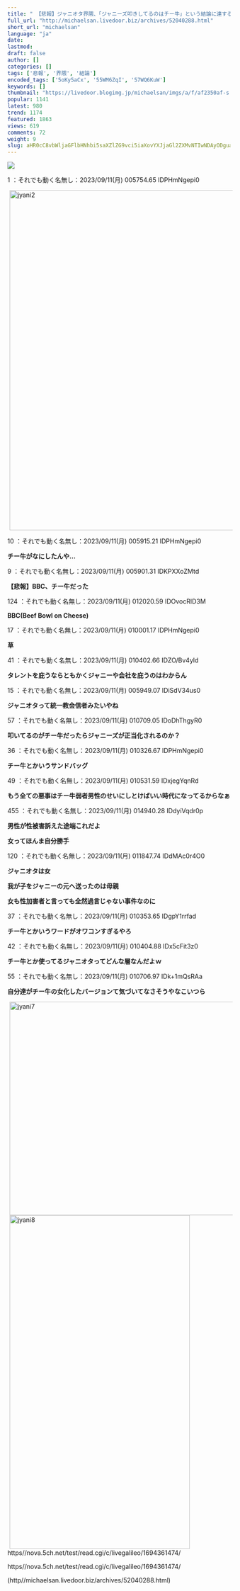 ```yaml
---
title: " 【悲報】ジャニオタ界隈、「ジャニーズ叩きしてるのはチー牛」という結論に達する"
full_url: "http://michaelsan.livedoor.biz/archives/52040288.html"
short_url: "michaelsan"
language: "ja"
date: 
lastmod: 
draft: false
author: []
categories: []
tags: ['悲報', '界隈', '結論']
encoded_tags: ['5oKy5aCx', '55WM6ZqI', '57WQ6KuW']
keywords: []
thumbnail: "https://livedoor.blogimg.jp/michaelsan/imgs/a/f/af2350af-s.jpg"
popular: 1141
latest: 980
trend: 1174
featured: 1863
views: 619
comments: 72
weight: 9
slug: aHR0cC8vbWljaGFlbHNhbi5saXZlZG9vci5iaXovYXJjaGl2ZXMvNTIwNDAyODguaHRtbA==
---
```


![](https://livedoor.blogimg.jp/michaelsan/imgs/a/f/af2350af-s.jpg)

<div><p>1 ：それでも動く名無し：2023/09/11(月) 005754.65 IDPHmNgepi0</p><img class='pict' hspace='5' alt='jyani2' border='0' height='768' width='565' src='https//livedoor.blogimg.jp/michaelsan/imgs/e/7/e771e119.jpg'><p>10 ：それでも動く名無し：2023/09/11(月) 005915.21 IDPHmNgepi0</p><b><p>チー牛がなにしたんや… </p></b><p>9 ：それでも動く名無し：2023/09/11(月) 005901.31 IDKPXXoZMtd</p><b><p>【悲報】BBC、チー牛だった </p></b><p>124 ：それでも動く名無し：2023/09/11(月) 012020.59 IDOvocRlD3M</p><b><p>BBC(Beef Bowl on Cheese) </p></b><p>17 ：それでも動く名無し：2023/09/11(月) 010001.17 IDPHmNgepi0</p><b><p>草 </p></b><p>41 ：それでも動く名無し：2023/09/11(月) 010402.66 IDZO/Bv4yld</p><b><p>タレントを庇うならともかくジャニーや会社を庇うのはわからん </p></b><p>15 ：それでも動く名無し：2023/09/11(月) 005949.07 IDiSdV34us0</p><b><p>ジャニオタって統一教会信者みたいやね</p></b><p>57 ：それでも動く名無し：2023/09/11(月) 010709.05 IDoDhThgyR0</p><b><p>叩いてるのがチー牛だったらジャニーズが正当化されるのか？</p></b><p>36 ：それでも動く名無し：2023/09/11(月) 010326.67 IDPHmNgepi0</p><b><p>チー牛とかいうサンドバッグ </p></b><p>49 ：それでも動く名無し：2023/09/11(月) 010531.59 IDxjegYqnRd</p><b><p>もう全ての悪事はチー牛弱者男性のせいにしとけばいい時代になってるからなぁ </p></b><p>455 ：それでも動く名無し：2023/09/11(月) 014940.28 IDdyiVqdr0p</p><p><b><p>男性が性被害訴えた途端これだよ</p></b></p><p><b><p></p></b></p><b><p>女ってほんま自分勝手 </p></b><p>120 ：それでも動く名無し：2023/09/11(月) 011847.74 IDdMAc0r4O0</p><p><p><b><p>ジャニオタは女</p></b></p></p><p><p><b><p></p></b></p></p><p><b><p>我が子をジャニーの元へ送ったのは母親</p></b></p><p><p></p></p><p><p></p></p><p><b><p>女も性加害者と言っても全然過言じゃない事件なのに</p></b></p><p>37 ：それでも動く名無し：2023/09/11(月) 010353.65 IDgpY1rrfad</p><b><p>チー牛とかいうワードがオワコンすぎるやろ</p></b><p>42 ：それでも動く名無し：2023/09/11(月) 010404.88 IDx5cFit3z0</p><b><p>チー牛とか使ってるジャニオタってどんな層なんだよｗ </p></b><p>55 ：それでも動く名無し：2023/09/11(月) 010706.97 IDk+1mQsRAa</p><b><p>自分達がチー牛の女化したバージョンて気づいてなさそうやなこいつら </p></b><img class='pict' hspace='5' alt='jyani7' border='0' height='482' width='650' src='https//livedoor.blogimg.jp/michaelsan/imgs/8/d/8dcaf550.jpg'><img class='pict' hspace='5' alt='jyani8' border='0' height='754' width='407' src='https//livedoor.blogimg.jp/michaelsan/imgs/a/5/a55da22d.jpg'>https//nova.5ch.net/test/read.cgi/c/livegalileo/1694361474/<br clear='all'> <p id='a6850dc6aefc0d5bbff2bea180d92d89'> </p> <p id='a6850dc6aefc0d5bbff2bea180d92d89'> </p> <p class='alistcloud-container-6795'></p> <p>https//nova.5ch.net/test/read.cgi/c/livegalileo/1694361474/</p></div>

(http//michaelsan.livedoor.biz/archives/52040288.html)
